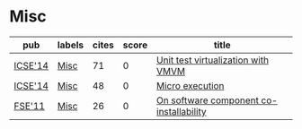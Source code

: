 # Misc

|pub|labels|cites|score|title|
|---|------|-----|-----|-----|
|[ICSE'14](https://dblp.org/db/conf/icse/icse2014.html)|[Misc](labels/Misc.md)|71|0|[Unit test virtualization with VMVM](https://scholar.google.com/scholar?q=Unit+test+virtualization+with+VMVM)|
|[ICSE'14](https://dblp.org/db/conf/icse/icse2014.html)|[Misc](labels/Misc.md)|48|0|[Micro execution](https://scholar.google.com/scholar?q=Micro+execution)|
|[FSE'11](https://dblp.org/db/conf/sigsoft/fse2011.html)|[Misc](labels/Misc.md)|26|0|[On software component co-installability](https://scholar.google.com/scholar?q=On+software+component+co-installability)|
